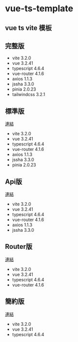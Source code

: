 # vue-ts-template
## vue ts vite 模板

## 完整版
- vite 3.2.0
- vue 3.2.41
- typescript 4.6.4
- vue-router 4.1.6
- axios 1.1.3
- jssha 3.3.0
- pinia 2.0.23
- tailwindcss 3.2.1

## 標準版 
[連結](https://github.com/LonelyYeezhiChicken/vue-ts-template/tree/pinia)
- vite 3.2.0
- vue 3.2.41
- typescript 4.6.4
- vue-router 4.1.6
- axios 1.1.3
- jssha 3.3.0
- pinia 2.0.23

## Api版 
[連結](https://github.com/LonelyYeezhiChicken/vue-ts-template/tree/axios)
- vite 3.2.0
- vue 3.2.41
- typescript 4.6.4
- vue-router 4.1.6
- axios 1.1.3
- jssha 3.3.0

## Router版 
[連結](https://github.com/LonelyYeezhiChicken/vue-ts-template/tree/v-router)
- vite 3.2.0
- vue 3.2.41
- typescript 4.6.4
- vue-router 4.1.6

## 簡約版 
[連結](https://github.com/LonelyYeezhiChicken/vue-ts-template/tree/simple)
- vite 3.2.0
- vue 3.2.41
- typescript 4.6.4